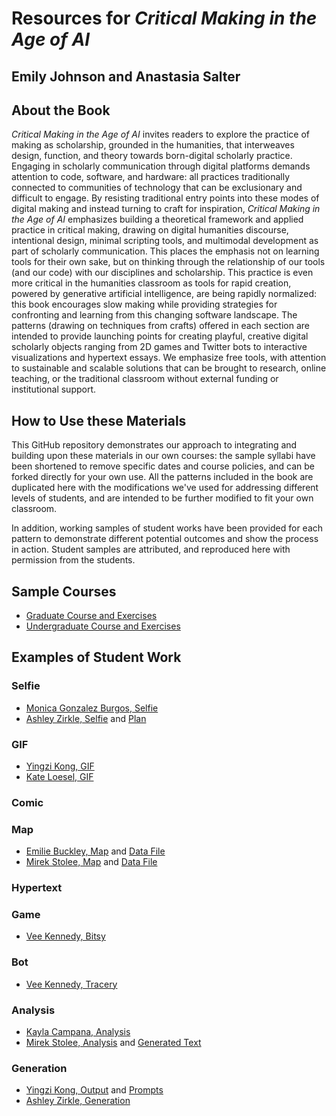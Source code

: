 # Resources for *Critical Making in the Age of AI*
## Emily Johnson and Anastasia Salter

## About the Book

*Critical Making in the Age of AI* invites readers to explore the practice of making as scholarship, grounded in the humanities, that interweaves design, function, and theory towards born-digital scholarly practice. Engaging in scholarly communication through digital platforms demands attention to code, software, and hardware: all practices traditionally connected to communities of technology that can be exclusionary and difficult to engage. By resisting traditional entry points into these modes of digital making and instead turning to craft for inspiration, *Critical Making in the Age of AI* emphasizes building a theoretical framework and applied practice in critical making, drawing on digital humanities discourse, intentional design, minimal scripting tools, and multimodal development as part of scholarly communication. This places the emphasis not on learning tools for their own sake, but on thinking through the relationship of our tools (and our code) with our disciplines and scholarship. This practice is even more critical in the humanities classroom as tools for rapid creation, powered by generative artificial intelligence, are being rapidly normalized: this book encourages slow making while providing strategies for confronting and learning from this changing software landscape. The patterns (drawing on techniques from crafts) offered in each section are intended to provide launching points for creating playful, creative digital scholarly objects ranging from 2D games and Twitter bots to interactive visualizations and hypertext essays. We emphasize free tools, with attention to sustainable and scalable solutions that can be brought to research, online teaching, or the traditional classroom without external funding or institutional support. 

## How to Use these Materials

This GitHub repository demonstrates our approach to integrating and building upon these materials in our own courses: the sample syllabi have been shortened to remove specific dates and course policies, and can be forked directly for your own use. All the patterns included in the book are duplicated here with the modifications we've used for addressing different levels of students, and are intended to be further modified to fit your own classroom.

In addition, working samples of student works have been provided for each pattern to demonstrate different potential outcomes and show the process in action. Student samples are attributed, and reproduced here with permission from the students.

## Sample Courses

- [Graduate Course and Exercises](/GraduateCourseSample/index.md)
- [Undergraduate Course and Exercises](/UndergradCourseSample/index.md)

## Examples of Student Work

### Selfie

- [Monica Gonzalez Burgos, Selfie](/Examples/BurgosSelfie.jpeg)
- [Ashley Zirkle, Selfie](/Examples/ZirkleSelfie.jpg) and [Plan](/Examples/ZirkleSelfiePlan.png)

### GIF

- [Yingzi Kong, GIF](/Examples/KongGIF.gif)
- [Kate Loesel, GIF](/Examples/LoeselGIF.gif)

### Comic

### Map

- [Emilie Buckley, Map](https://earth.google.com/earth/d/1X9Ws99u0LAokFPPMw7GMn_P3hVR7n7js?usp=sharing) and [Data File](/Examples/BuckleyMap.kml)
- [Mirek Stolee, Map](https://earth.google.com/earth/d/16YTE3MbL6EG6NF-tWpTYx_iGi6XOU2mA?usp=sharing) and [Data File](/Examples/StoleeMap.kml)

### Hypertext

### Game

- [Vee Kennedy, Bitsy](/Examples/KennedyBitsy.html)

### Bot

- [Vee Kennedy, Tracery](/Examples/KennedyTracery.html)

### Analysis

- [Kayla Campana, Analysis](/Examples/CampanaAnalysis.pdf)
- [Mirek Stolee, Analysis](/Examples/StoleeAnalysis.pdf) and [Generated Text](/Examples/StoleeGeneratedText.txt)

### Generation

- [Yingzi Kong, Output](/Examples/KongOutput.pdf) and [Prompts](/Examples/KongGeneration.pdf)
- [Ashley Zirkle, Generation](/Examples/ZirkleGeneration.pdf)
